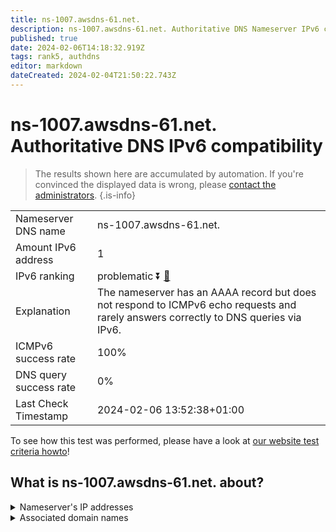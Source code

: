 ```yaml
---
title: ns-1007.awsdns-61.net.
description: ns-1007.awsdns-61.net. Authoritative DNS Nameserver IPv6 compatibility
published: true
date: 2024-02-06T14:18:32.919Z
tags: rank5, authdns
editor: markdown
dateCreated: 2024-02-04T21:50:22.743Z
---
```


# ns-1007.awsdns-61.net. Authoritative DNS IPv6 compatibility

> The results shown here are accumulated by automation. If you're convinced the displayed data is wrong, please [contact the administrators](/howto/chat). 
{.is-info}




|   |   |
| - | - |
| Nameserver DNS name | ns-1007.awsdns-61.net.
| Amount IPv6 address | 1
| IPv6 ranking | problematic :arrow_double_down: [🔗](/howto/ranking) |
| Explanation | The nameserver has an AAAA record but does not respond to ICMPv6 echo requests and rarely answers correctly to DNS queries via IPv6. |
| ICMPv6 success rate | 100%|
| DNS query success rate | 0% |
| Last Check Timestamp | 2024-02-06 13:52:38+01:00 |

To see how this test was performed, please have a look at [our website test criteria howto](/howto/testcriteria/authdns)!


## What is ns-1007.awsdns-61.net. about?




<details>
<summary>Nameserver's IP addresses</summary>

2600:9000:5303:ef00::1

</details>



<details>
<summary>Associated domain names</summary>

www.hbomax.com

</details>
